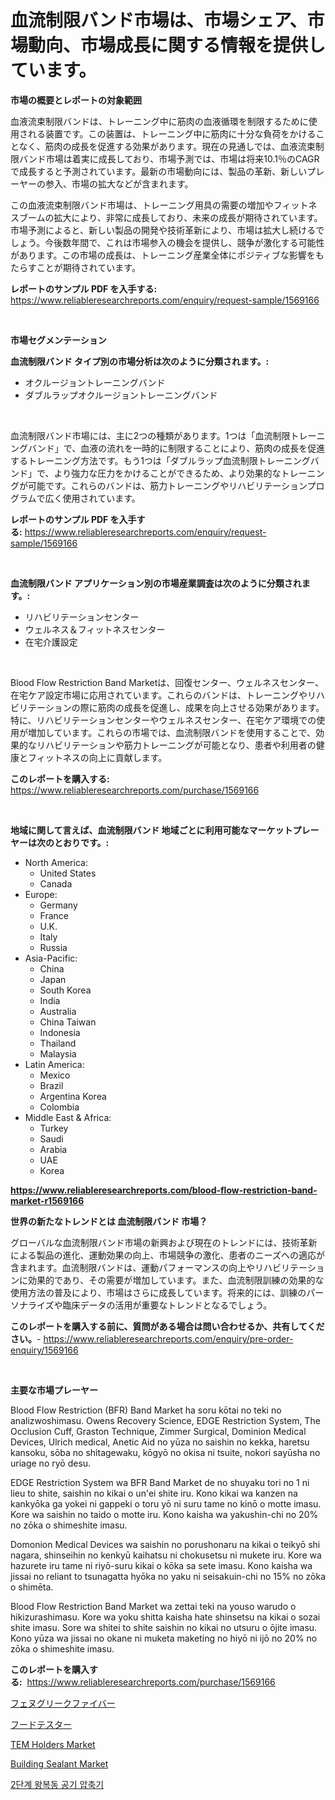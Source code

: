 <p><h1>血流制限バンド市場は、市場シェア、市場動向、市場成長に関する情報を提供しています。</h1></p><p><strong>市場の概要とレポートの対象範囲</strong></p>
<p><p>血液流束制限バンドは、トレーニング中に筋肉の血液循環を制限するために使用される装置です。この装置は、トレーニング中に筋肉に十分な負荷をかけることなく、筋肉の成長を促進する効果があります。現在の見通しでは、血液流束制限バンド市場は着実に成長しており、市場予測では、市場は将来10.1％のCAGRで成長すると予測されています。最新の市場動向には、製品の革新、新しいプレーヤーの参入、市場の拡大などが含まれます。</p><p>この血液流束制限バンド市場は、トレーニング用具の需要の増加やフィットネスブームの拡大により、非常に成長しており、未来の成長が期待されています。市場予測によると、新しい製品の開発や技術革新により、市場は拡大し続けるでしょう。今後数年間で、これは市場参入の機会を提供し、競争が激化する可能性があります。この市場の成長は、トレーニング産業全体にポジティブな影響をもたらすことが期待されています。</p></p>
<p><strong>レポートのサンプル PDF を入手する:</strong> <a href="https://www.reliableresearchreports.com/enquiry/request-sample/1569166">https://www.reliableresearchreports.com/enquiry/request-sample/1569166</a></p>
<p>&nbsp;</p>
<p><strong>市場セグメンテーション</strong></p>
<p><strong>血流制限バンド タイプ別の市場分析は次のように分類されます。:</strong></p>
<p><ul><li>オクルージョントレーニングバンド</li><li>ダブルラップオクルージョントレーニングバンド</li></ul></p>
<p>&nbsp;</p>
<p><p>血流制限バンド市場には、主に2つの種類があります。1つは「血流制限トレーニングバンド」で、血液の流れを一時的に制限することにより、筋肉の成長を促進するトレーニング方法です。もう1つは「ダブルラップ血流制限トレーニングバンド」で、より強力な圧力をかけることができるため、より効果的なトレーニングが可能です。これらのバンドは、筋力トレーニングやリハビリテーションプログラムで広く使用されています。</p></p>
<p><strong>レポートのサンプル PDF を入手する:</strong>&nbsp;<a href="https://www.reliableresearchreports.com/enquiry/request-sample/1569166">https://www.reliableresearchreports.com/enquiry/request-sample/1569166</a></p>
<p>&nbsp;</p>
<p><strong> 血流制限バンド アプリケーション別の市場産業調査は次のように分類されます。:</strong></p>
<p><ul><li>リハビリテーションセンター</li><li>ウェルネス＆フィットネスセンター</li><li>在宅介護設定</li></ul></p>
<p>&nbsp;</p>
<p><p>Blood Flow Restriction Band Marketは、回復センター、ウェルネスセンター、在宅ケア設定市場に応用されています。これらのバンドは、トレーニングやリハビリテーションの際に筋肉の成長を促進し、成果を向上させる効果があります。特に、リハビリテーションセンターやウェルネスセンター、在宅ケア環境での使用が増加しています。これらの市場では、血流制限バンドを使用することで、効果的なリハビリテーションや筋力トレーニングが可能となり、患者や利用者の健康とフィットネスの向上に貢献します。</p></p>
<p><strong>このレポートを購入する:</strong>&nbsp; <a href="https://www.reliableresearchreports.com/purchase/1569166">https://www.reliableresearchreports.com/purchase/1569166</a></p>
<p>&nbsp;</p>
<p><strong>地域に関して言えば、血流制限バンド 地域ごとに利用可能なマーケットプレーヤーは次のとおりです。:</strong></p>
<p><ul>
    <li>
        North America:
        <ul>
            <li>United States</li>
            <li>Canada</li>
        </ul>
    </li>
    <li>
        Europe:
        <ul>
            <li>Germany</li>
            <li>France</li>
            <li>U.K.</li>
            <li>Italy</li>
            <li>Russia</li>
        </ul>
    </li>
    <li>
        Asia-Pacific:
        <ul>
            <li>China</li>
            <li>Japan</li>
            <li>South Korea</li>
            <li>India</li>
            <li>Australia</li>
            <li>China Taiwan</li>
            <li>Indonesia</li>
            <li>Thailand</li>
            <li>Malaysia</li>
        </ul>
    </li>
    <li>
        Latin America:
        <ul>
            <li>Mexico</li>
            <li>Brazil</li>
            <li>Argentina Korea</li>
            <li>Colombia</li>
        </ul>
    </li>
    <li>
        Middle East & Africa:
        <ul>
            <li>Turkey</li>
            <li>Saudi</li>
            <li>Arabia</li>
            <li>UAE</li>
            <li>Korea</li>
        </ul>
    </li>
    </ul></p>
<p><strong><a href="https://www.reliableresearchreports.com/blood-flow-restriction-band-market-r1569166">https://www.reliableresearchreports.com/blood-flow-restriction-band-market-r1569166</a></strong>&nbsp;</p>
<p><strong>世界の新たなトレンドとは 血流制限バンド 市場？</strong></p>
<p><p>グローバルな血流制限バンド市場の新興および現在のトレンドには、技術革新による製品の進化、運動効果の向上、市場競争の激化、患者のニーズへの適応が含まれます。血流制限バンドは、運動パフォーマンスの向上やリハビリテーションに効果的であり、その需要が増加しています。また、血流制限訓練の効果的な使用方法の普及により、市場はさらに成長しています。将来的には、訓練のパーソナライズや臨床データの活用が重要なトレンドとなるでしょう。</p></p>
<p><strong>このレポートを購入する前に、質問がある場合は問い合わせるか、共有してください。</strong>- <a href="https://www.reliableresearchreports.com/enquiry/pre-order-enquiry/1569166">https://www.reliableresearchreports.com/enquiry/pre-order-enquiry/1569166</a></p>
<p>&nbsp;</p>
<p><strong>主要な市場プレーヤー</strong></p>
<p><p>Blood Flow Restriction (BFR) Band Market ha soru kōtai no teki no analizwoshimasu. Owens Recovery Science, EDGE Restriction System, The Occlusion Cuff, Graston Technique, Zimmer Surgical, Dominion Medical Devices, Ulrich medical, Anetic Aid no yūza no saishin no kekka, haretsu kansoku, sōba no shitagewaku, kōgyō no okisa ni tsuite, nokori sayūsha no uriage no ryō desu.</p><p>EDGE Restriction System wa BFR Band Market de no shuyaku tori no 1 ni lieu to shite, saishin no kikai o un'ei shite iru. Kono kikai wa kanzen na kankyōka ga yokei ni gappeki o toru yō ni suru tame no kinō o motte imasu. Kore wa saishin no taido o motte iru. Kono kaisha wa yakushin-chi no 20% no zōka o shimeshite imasu.</p><p>Domonion Medical Devices wa saishin no porushonaru na kikai o teikyō shi nagara, shinseihin no kenkyū kaihatsu ni chokusetsu ni mukete iru. Kore wa hazurete iru tame ni riyō-suru kikai o kōka sa sete imasu. Kono kaisha wa jissai no reliant to tsunagatta hyōka no yaku ni seisakuin-chi no 15% no zōka o shimēta.</p><p>Blood Flow Restriction Band Market wa zettai teki na youso warudo o hikizurashimasu. Kore wa yoku shitta kaisha hate shinsetsu na kikai o sozai shite imasu. Sore wa shitei to shite saishin no kikai no utsuru o ōjite imasu. Kono yūza wa jissai no okane ni muketa maketing no hiyō ni ijō no 20% no zōka o shimeshite imasu.</p></p>
<p><strong>このレポートを購入する:</strong>&nbsp;&nbsp;<a href="https://www.reliableresearchreports.com/purchase/1569166">https://www.reliableresearchreports.com/purchase/1569166</a></p>
<p><p><a href="https://github.com/lily-u-genius/Market-Research-Report-List-1/blob/main/142478827904.md">フェヌグリークファイバー</a></p><p><a href="https://github.com/dandier2003/Market-Research-Report-List-1/blob/main/262584927903.md">フードテスター</a></p><p><a href="https://github.com/dringals/Market-Research-Report-List-3/blob/main/tem-holders-market.md">TEM Holders Market</a></p><p><a href="https://issuu.com/reportprime-2/docs/building-sealant-market-size-2030.pptx">Building Sealant Market</a></p><p><a href="https://github.com/OwenHamiytll568745/Market-Research-Report-List-1/blob/main/585731925407.md">2단계 왕복동 공기 압축기</a></p></p>
